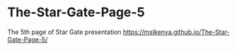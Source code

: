 # The-Star-Gate-Page-5
The 5th page of Star Gate presentation
https://mslkenya.github.io/The-Star-Gate-Page-5/
